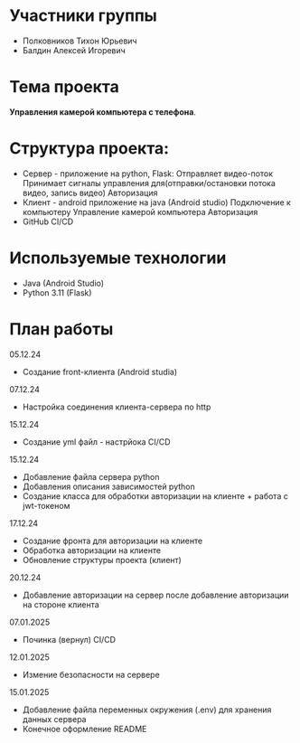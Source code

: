 # Участники группы
- Полковников Тихон Юрьевич
- Балдин Алексей Игоревич


# Тема проекта
**Управления камерой компьютера с телефона**.


# Структура проекта:
   - Сервер - приложение на python, Flask:
        Отправляет видео-поток
        Принимает сигналы управления для(отправки/остановки потока видео, запись видео)
        Авторизация
   - Клиент - android приложение на java (Android studio)
        Подключение к компьютеру
        Управление камерой компьютера
        Авторизация
   - GitHub CI/CD


# Используемые технологии
- Java (Android Studio)
- Python 3.11 (Flask)

# План работы
05.12.24 
- Создание front-клиента (Android studia)

07.12.24 
- Настройка соединения клиента-сервера по http

15.12.24 
- Создание yml файл - настрйока CI/CD

15.12.24 
- Добавление файла сервера python  
- Добавления описания зависимостей python
- Создание класса для обработки авторизации на клиенте + работа с jwt-токеном

17.12.24
- Создание фронта для авторизации на клиенте
- Обработка авторизации на клиенте
- Обновление структуры проекта (клиент)
  

20.12.24
- Добавление авторизации на сервер после добавление авторизации на стороне клиента

07.01.2025
- Починка (вернул) CI/CD

12.01.2025
- Измение безопасности на сервере


15.01.2025
- Добавление файла переменных окружения (.env) для хранения данных сервера 
- Конечное оформление README
